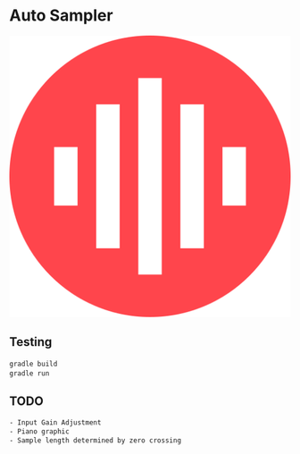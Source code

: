 # Auto Sampler

![logo](https://raw.githubusercontent.com/tkaden4/autosampler/main/assets/logo512.png)


## Testing
```bash
gradle build
gradle run
```

## TODO
```
- Input Gain Adjustment
- Piano graphic
- Sample length determined by zero crossing
```